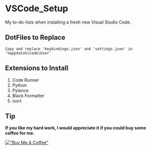 # VSCode_Setup
My to-do-lists when installing a fresh new Visual Studio Code.

## DotFiles to Replace
```
Copy and replace 'keybindings.json' and 'settings.json' in '%appdata%\Code\User'
```

## Extensions to Install
1. Code Runner
1. Python
1. Pylance
1. Black Formatter
1. isort

## Tip
**If you like my hard work, I would appreciate it if you could buy some coffee for me.**

[!["Buy Me A Coffee"](https://www.buymeacoffee.com/assets/img/custom_images/orange_img.png)](https://www.buymeacoffee.com/frosteen)
